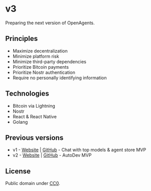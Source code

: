 # v3

Preparing the next version of OpenAgents.

## Principles

- Maximize decentralization
- Minimize platform risk
- Minimize third-party dependencies
- Prioritize Bitcoin payments
- Prioritize Nostr authentication
- Require no personally identifying information

## Technologies

- Bitcoin via Lightning
- Nostr
- React & React Native
- Golang

## Previous versions

- v1 - [Website](https://chat.openagents.com) | [GitHub](https://github.com/OpenAgentsInc/openagents) - Chat with top models & agent store MVP
- v2 - [Website](https://openagents.com) | [GitHub](https://github.com/openAgentsInc/v2) - AutoDev MVP

## License

Public domain under [CC0](https://github.com/OpenAgentsInc/v3?tab=CC0-1.0-1-ov-file#readme).